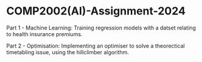 # COMP2002(AI)-Assignment-2024

Part 1 - Machine Learning:
Training regression models with a datset relating to health insurance premiums.


Part 2 - Optimisation:
Implementing an optimiser to solve a theorectical timetabling issue, using the hillclimber algorithm.
